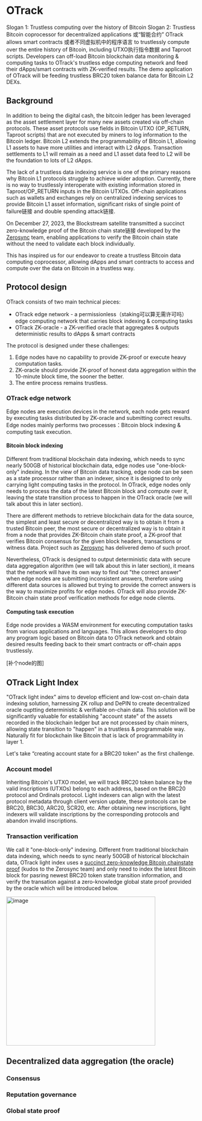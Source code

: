 # OTrack
Slogan 1: Trustless computing over the history of Bitcoin
Slogan 2: Trustless Bitcoin coprocessor for decentralized applications 或“智能合约”
OTrack allows smart contracts 或者不同虚拟机中的程序语言 to trustlessly compute over the entire history of Bitcoin, including UTXO执行指令数据 and Taproot scripts. Developers can off-load Bitcoin blockchain data monitoring & computing tasks to OTrack's trustless edge computing network and feed their dApps/smart contracts with ZK-verified results. The demo application of OTrack will be feeding trustless BRC20 token balance data for Bitcoin L2 DEXs.

## Background
In addition to being the digital cash, the bitcoin ledger has been leveraged as the asset settlement layer for many new assets created via off-chain protocols. These asset protocols use fields in Bitcoin UTXO (OP_RETURN, Taproot scripts) that are not executed by miners to log information to the Bitcoin ledger. Bitcoin L2 extends the programmability of Bitcoin L1, allowing L1 assets to have more utilities and interact with L2 dApps. Transaction settlements to L1 will remain as a need and L1 asset data feed to L2 will be the foundation to lots of L2 dApps.

The lack of a trustless data indexing service is one of the primary reasons why Bitcoin L1 protocols struggle to achieve wider adoption. Currently, there is no way to trustlessly interoperate with existing information stored in Taproot/OP_RETURN inputs in the Bitcoin UTXOs. Off-chain applications such as wallets and exchanges rely on centralized indexing services to provide Bitcoin L1 asset information, significant risks of single point of failure链接 and double spending attack链接.

On December 27, 2023, the Blockstream satellite transmitted a succinct zero-knowledge proof of the Bitcoin chain state链接 developed by the [Zerosync](https://zerosync.org/) team, enabling applications to verify the Bitcoin chain state without the need to validate each block individually.

This has inspired us for our endeavor to create a trustless Bitcoin data computing coprocessor, allowing dApps and smart contracts to access and compute over the data on Bitcoin in a trustless way.

## Protocol design
OTrack consists of two main technical pieces:

- OTrack edge network - a permissionless（staking可以算无需许可吗）edge computing network that carries block indexing & computing tasks
- OTrack ZK-oracle - a ZK-verified oracle that aggregates & outputs deterministic results to dApps & smart contracts  

The protocol is designed under these challenges:

1. Edge nodes have no capability to provide ZK-proof or execute heavy computation tasks.
2. ZK-oracle should provide ZK-proof of honest data aggregation within the 10-minute block time, the sooner the better.
3. The entire process remains trustless.

### OTrack edge network
Edge nodes are execution devices in the network, each node gets reward by executing tasks distributed by ZK-oracle and submitting correct results. Edge nodes mainly performs two processes：Bitcoin block indexing & computing task execution.
#### Bitcoin block indexing
Different from traditional blockchain data indexing, which needs to sync nearly 500GB of historical blockchain data, edge nodes use "one-block-only" indexing. In the view of Bitcoin data tracking, edge node can be seen as a state processor rather than an indexer, since it is designed to only carrying light computing tasks in the protocol. In OTrack, edge nodes only needs to process the data of the latest Bitcoin block and compute over it, leaving the state transition process to happen in the OTrack oracle (we will talk about this in later section). 

There are different methods to retrieve blockchain data for the data source, the simplest and least secure or decentralized way is to obtain it from a trusted Bitcoin peer, the most secure or decentralized way is to obtain it from a node that provides ZK-Bitcoin chain state proof, a ZK-proof that verifies Bitcoin consensus for the given block headers, transactions or witness data. Project such as [Zerosync](https://zerosync.org/) has delivered demo of such proof.

Nevertheless, OTrack is designed to output deterministic data with secure data aggregation algorithm (we will talk about this in later section), it means that the network will have its own way to find out "the correct answer" when edge nodes are submitting inconsistent answers, therefore using different data sources is allowed but trying to provide the correct answers is the way to maximize profits for edge nodes. OTrack will also provide ZK-Bitcoin chain state proof verification methods for edge node clients.
#### Computing task execution
Edge node provides a WASM environment for executing computation tasks from various applications and languages. This allows developers to drop any program logic based on Bitcoin data to OTrack network and obtain desired results feeding back to their smart contracts or off-chain apps trustlessly. 

[补个node的图]







## OTrack Light Index
"OTrack light index" aims to develop efficient and low-cost on-chain data indexing solution, harnessing ZK rollup and DePIN to create decentralized oracle ouptting deterministic & verifiable on-chain data. This solution will be significantly valuable for establishing "account state" of the assets recorded in the blockchain ledger but are not processed by chain miners, allowing state transition to "happen" in a trustless & programmable way. Naturally fit for blockchain like Bitcoin that is lack of programmability in layer 1.

Let's take “creating account state for a BRC20 token" as the first challenge.

### Account model
Inheriting Bitcoin's UTXO model, we will track BRC20 token balance by the valid inscriptions (UTXOs) belong to each address, based on the BRC20 protocol and Ordinals protocol. Light indexers can align with the latest protocol metadata through client version update, these protocols can be BRC20, BRC30, ARC20, SCR20, etc. After obtaining new inscriptions, light indexers will validate inscriptions by the corresponding protocols and abandon invalid inscriptions.

### Transaction verification
We call it "one-block-only" indexing. Different from traditional blockchain data indexing, which needs to sync nearly 500GB of historical blockchain data, OTrack light index uses a [succinct zero-knowledge Bitcoin chainstate proof](https://zerosync.org/zerosync.pdf) (kudos to the Zerosync team) and only need to index the latest Bitcoin block for pasring newest BRC20 token state transition information, and verify the transation against a zero-knowledge global state proof provided by the oracle which will be introduced below.

<img width="395" alt="image" src="https://github.com/OTrack-Oracle/Otrack/assets/86393764/549ad370-bade-4665-9cc5-f60f12b977bb">


## Decentralized data aggregation (the oracle)

### Consensus
### Reputation governance
### Global state proof

